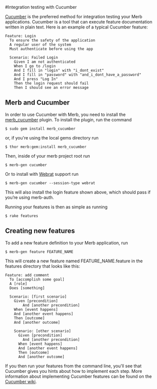 #Integration testing with Cucumber

[Cucumber][] is the preferred method for integration testing your Merb
applications.
Cucumber is a tool that can execute feature documentation written in plain text.
Here is an example of a typical Cucumber feature:

    Feature: Login
      To ensure the safety of the application
      A regular user of the system
      Must authenticate before using the app

      Scenario: Failed Login
        Given I am not authenticated
        When I go to /login
        And I fill in "login" with "i_dont_exist"
        And I fill in "password" with "and_i_dont_have_a_password"
        And I press "Log In"
        Then the login request should fail
        Then I should see an error message

## Merb and Cucumber

In order to use Cucumber with Merb, you need to install the [merb\_cucumber][]
plugin.
To install the plugin, run the command

    $ sudo gem install merb_cucumber

or, if you're using the local gems directory run

    $ thor merb:gem:install merb_cucumber

Then, inside of your merb project root run

    $ merb-gen cucumber

Or to install with [Webrat][] support run

    $ merb-gen cucumber --session-type webrat

This will also install the login feature shown above, which should pass if
you’re using merb-auth.

Running your features is then as simple as running

    $ rake features

## Creating new features

To add a new feature definition to your Merb application, run

    $ merb-gen feature FEATURE_NAME

This will create a new feature named FEATURE\_NAME.feature in the features
directory that looks like this:

    Feature: add comment
      To [accomplish some goal]
      A [role]
      Does [something]

      Scenario: [first scenario]
        Given [precondition]
            And [another precondition]
        When [event happens]
        And [another event happens]
        Then [outcome]
        And [another outcome]

        Scenario: [other scenario]
          Given [precondition]
            And [another precondition]
          When [event happens]
          And [another event happens]
          Then [outcome]
          And [another outcome]

If you then run your features from the command line, you'll see that Cucumber
gives you hints about how to implement each step.
More information about implementing Cucumber features can be found on the
[Cucumber wiki].

[Cucumber]:         http://github.com/aslakhellesoy/cucumber/wikis/home
[merb\_cucumber]:   http://github.com/david/merb_cucumber/tree/master
[Webrat]:           http://github.com/brynary/webrat/wikis
[Cucumber wiki]:    http://github.com/aslakhellesoy/cucumber/wikis/home
